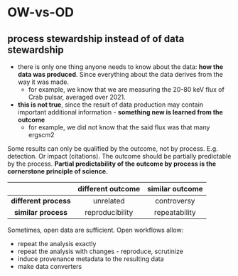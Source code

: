 # OW-vs-OD
## process stewardship instead of of data stewardship

* there is only one thing anyone needs to know about the data: **how the data was produced**. Since everything about the data derives from the way it was made.
  * for example, we know that we are measuring the 20-80 keV flux of Crab pulsar, averaged over 2021.
* **this is not true**, since the result of data production may contain important additional information - **something new is learned from the outcome**
  * for example, we did not know that the said flux was that many ergscm2 

Some results can only be qualified by the outcome, not by process.
E.g. detection. Or impact (citations).
The outcome should be partially predictable by the process. 
**Partial predictability of the outcome by process is the cornerstone principle of science.**


||different outcome|similar outcome|
|:--:|:--:|:--:|
|**different process**|unrelated|controversy|
|**similar process**|reproducibility|repeatability|



Sometimes, open data are sufficient.
Open workflows allow:
* repeat the analysis exactly
* repeat the analysis with changes - reproduce, scrutinize
* induce provenance metadata to the resulting data
* make data converters

